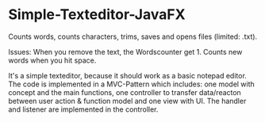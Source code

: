 # Simple-Texteditor-JavaFX
Counts words, counts characters, trims, saves and opens files (limited: .txt). 

Issues: When you remove the text, the Wordscounter get 1. Counts new words when you hit space.

It's a simple texteditor, because it should work as a basic notepad editor. The code is implemented in a MVC-Pattern which includes: one model with concept and the main functions, one controller to transfer data/reacton between user action & function model and one view with UI. The handler and listener are implemented in the controller.
